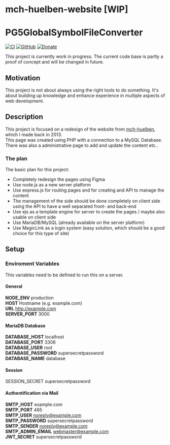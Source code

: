 # mch-huelben-website [WIP]
# PG5GlobalSymbolFileConverter

[![CI](https://github.com/SheepCreativeSoftware/mch-huelben-website/actions/workflows/ci.yml/badge.svg)](https://github.com/SheepCreativeSoftware/mch-huelben-website/actions/workflows/ci.yml)
[![GitHub](https://img.shields.io/github/license/SheepCreativeSoftware/mch-huelben-website)](https://github.com/SheepCreativeSoftware/mch-huelben-website)
[![Donate](https://img.shields.io/badge/Donate-PayPal-green.svg)](https://www.paypal.com/donate/?hosted_button_id=RG6PSXR828X94)

This project is currently work in progress. The current code base is partly a proof of concept and will be changed in future.

## Motivation
This project is not about always using the right tools to do something.
It's about building up knowledge and enhance experience in multiple aspects of web development.

## Description
This project is focused on a redesign of the website from [mch-huelben](https://old.mch-huelben.de), which I made back in 2013.  
This page was created using PHP with a connection to a MySQL Database. There was also a administrative page to add and update the content etc..

### The plan
The basic plan for this project:
- Completely redesign the pages using Figma
- Use node.js as a new server platform
- Use express.js for routing pages and for creating and API to manage the content
- The management of the side should be done completely on client side using the API to have a well separated front- and back-end
- Use ejs as a template engine for server to create the pages / maybe also usable on client side
- Use MariaDB/MySQL (already available on the server platform)
- Use MagicLink as a login system (easy solution, which should be a good choice for this type of site)


## Setup
### Enviroment Variables
This variables need to be defined to run this on a server.

#### General
**NODE_ENV** production  
**HOST** Hostname (e.g. example.com)  
**URL** http://example.com  
**SERVER_PORT** 3000  

#### MariaDB Database
**DATABASE_HOST** localhost  
**DATABASE_PORT** 3306  
**DATABASE_USER** root  
**DATABASE_PASSWORD** supersecretpassword  
**DATABASE_NAME** database  

#### Session
SESSION_SECRET supersecretpassword  

#### Authentification via Mail
**SMTP_HOST** example.com  
**SMTP_PORT** 465  
**SMTP_USER** noreply@example.com  
**SMTP_PASSWORD** supersecretpassword  
**SMTP_SENDER** noreply@example.com  
**SMTP_ADMIN_EMAIL** webmaster@example.com  
**JWT_SECRET** supersecretpassword  
